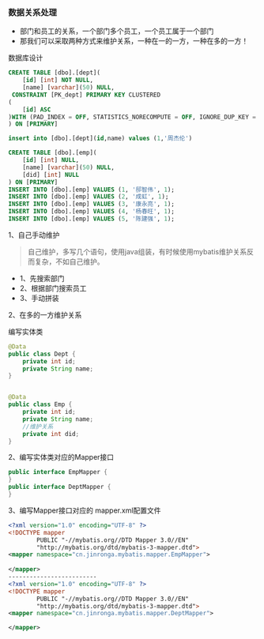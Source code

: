 ### 数据关系处理

- 部门和员工的关系，一个部门多个员工，一个员工属于一个部门 
- 那我们可以采取两种方式来维护关系，一种在一的一方，一种在多的一方！

数据库设计

```sql
CREATE TABLE [dbo].[dept](
	[id] [int] NOT NULL,
	[name] [varchar](50) NULL,
 CONSTRAINT [PK_dept] PRIMARY KEY CLUSTERED 
(
	[id] ASC
)WITH (PAD_INDEX = OFF, STATISTICS_NORECOMPUTE = OFF, IGNORE_DUP_KEY = OFF, ALLOW_ROW_LOCKS = ON, ALLOW_PAGE_LOCKS = ON) ON [PRIMARY]
) ON [PRIMARY]

insert into [dbo].[dept](id,name) values (1,'周杰伦')

CREATE TABLE [dbo].[emp](
	[id] [int] NULL,
	[name] [varchar](50) NULL,
	[did] [int] NULL
) ON [PRIMARY]
INSERT INTO [dbo].[emp] VALUES (1, '邸智伟', 1);
INSERT INTO [dbo].[emp] VALUES (2, '成虹', 1);
INSERT INTO [dbo].[emp] VALUES (3, '康永亮', 1);
INSERT INTO [dbo].[emp] VALUES (4, '杨春旺', 1);
INSERT INTO [dbo].[emp] VALUES (5, '陈建强', 1);
```

1、自己手动维护

>自己维护，多写几个语句，使用java组装，有时候使用mybatis维护关系反而复杂，不如自己维护。

- 1、先搜索部门
-  2、根据部门搜索员工
-  3、手动拼装



2、在多的一方维护关系

编写实体类

```java
@Data
public class Dept {
    private int id;
    private String name;
}


@Data
public class Emp {
    private int id;
    private String name;
    //维护关系
    private int did;
}

```

2、编写实体类对应的Mapper接口

```java
public interface EmpMapper {
}
public interface DeptMapper {
}

```

3、编写Mapper接口对应的 mapper.xml配置文件

```xml
<?xml version="1.0" encoding="UTF-8" ?>
<!DOCTYPE mapper
        PUBLIC "-//mybatis.org//DTD Mapper 3.0//EN"
        "http://mybatis.org/dtd/mybatis-3-mapper.dtd">
<mapper namespace="cn.jinronga.mybatis.mapper.EmpMapper">
    
</mapper>
-------------------------
<?xml version="1.0" encoding="UTF-8" ?>
<!DOCTYPE mapper
        PUBLIC "-//mybatis.org//DTD Mapper 3.0//EN"
        "http://mybatis.org/dtd/mybatis-3-mapper.dtd">
<mapper namespace="cn.jinronga.mybatis.mapper.DeptMapper">

</mapper>
```







